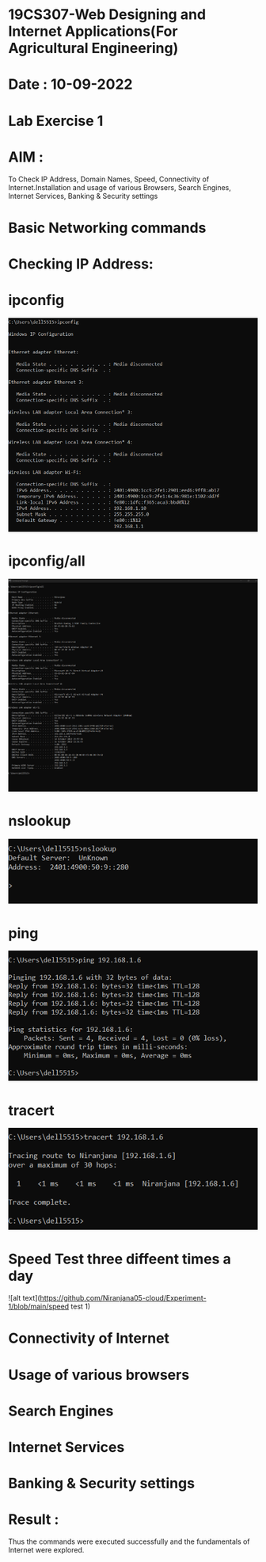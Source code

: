 # 19CS307-Web Designing and Internet Applications(For Agricultural Engineering)
# Date : 10-09-2022
# Lab Exercise 1
# AIM :
To Check IP Address, Domain Names, Speed, Connectivity of Internet.Installation and usage of various Browsers, Search Engines, Internet Services, Banking & Security settings
# Basic Networking commands
# Checking IP Address:
# ipconfig
![alt text](https://github.com/Niranjana05-cloud/Experiment-1/blob/main/A.png)

# ipconfig/all
![alt text](https://github.com/Niranjana05-cloud/Experiment-1/blob/main/B.png)

# nslookup
![alt text](https://github.com/Niranjana05-cloud/Experiment-1/blob/main/C.png)


# ping
![alt text](https://github.com/Niranjana05-cloud/Experiment-1/blob/main/D.png)


# tracert
![alt text](https://github.com/Niranjana05-cloud/Experiment-1/blob/main/E.png)


# Speed Test three diffeent times a day
![alt text](https://github.com/Niranjana05-cloud/Experiment-1/blob/main/speed test 1)


# Connectivity of Internet


# Usage of various browsers


# Search Engines


# Internet Services


# Banking & Security settings


# Result :
Thus the commands were executed successfully and the fundamentals of Internet were explored.
